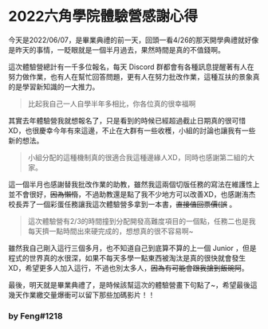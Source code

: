 # 2022六角學院體驗營感謝心得

今天是2022/06/07，是畢業典禮的前一天，回頭一看4/26的那天開學典禮就好像是昨天的事情，一眨眼就是一個半月過去，果然時間是真的不值錢啊。

這次體驗營總計有一千多位報名，每天 Discord 群都會有各種訊息提醒著有人在努力做作業，也有人在幫忙回答問題，更有人在努力批改作業，這種互扶的景象真的是學習新知識的一大推力。
> 比起我自己一人自學半年多相比，你各位真的很幸福啊

其實去年體驗營我就想報名了，只是看到的時候已經超過截止日期真的很可惜XD，也很慶幸今年有來這邊，不止在大群有一些收穫，小組的討論也讓我有一些新的想法。
> 小組分配的這種機制真的很適合我這種邊緣人XD，同時也感謝第二組的大家。

這一個半月也感謝替我批改作業的助教，雖然我這兩個切版任務的寫法在維護性上並不會很好，<del>因為懶惰</del>，不過助教還是點了我不少地方可以改善XD，也感謝洧杰校長弄了一個彩蛋任務讓我這次體驗營多拿到一本書，<del>直接值回票價(誤</del> 。
> 這次體驗營有2/3的時間撞到分配開發高難度項目的一個點，任務二也是我每天擠一點時間出來硬完成的，想想真的很不容易啊~

雖然我自己剛入這行三個多月，也不知道自己到底算不算的上一個 Junior ，但是程式的世界真的水很深，如果不每天多學一點東西被淘汰是真的很快就會發生XD，希望更多人加入這行，不過也別太多人，<del>因為有可能會跟我搶到飯碗阿</del>。



最後，明天就是畢業典禮了，是時候該幫這次的體驗營畫下句點了~，希望最後這幾天作業繳交量爆衝可以留下那些加碼影片！！

### by Feng#1218
